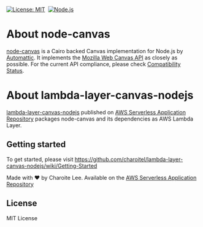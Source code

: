 [![License: MIT](https://img.shields.io/badge/License-MIT-yellow.svg)](https://opensource.org/licenses/MIT)&nbsp;&nbsp;[![Node.js](https://img.shields.io/badge/Node.js-14.x-green.svg)](https://nodejs.org/download/release/latest-v14.x/)

# About node-canvas

[node-canvas](https://github.com/Automattic/node-canvas) is a Cairo backed Canvas implementation for Node.js by [Automattic](https://github.com/Automattic). It implements the [Mozilla Web Canvas API](https://developer.mozilla.org/en-US/docs/Web/API/Canvas_API) as closely as possible. For the current API compliance, please check [Compatibility Status](https://github.com/Automattic/node-canvas/wiki/Compatibility-Status).

# About lambda-layer-canvas-nodejs

[lambda-layer-canvas-nodejs](https://github.com/charoitel/lambda-layer-canvas-nodejs) published on [AWS Serverless Application Repository](https://serverlessrepo.aws.amazon.com/applications/arn:aws:serverlessrepo:us-east-1:990551184979:applications~lambda-layer-canvas-nodejs) packages node-canvas and its dependencies as AWS Lambda Layer.

## Getting started

To get started, please visit https://github.com/charoitel/lambda-layer-canvas-nodejs/wiki/Getting-Started

Made with ❤️ by Charoite Lee. Available on the [AWS Serverless Application Repository](https://aws.amazon.com/serverless)

## License

MIT License

